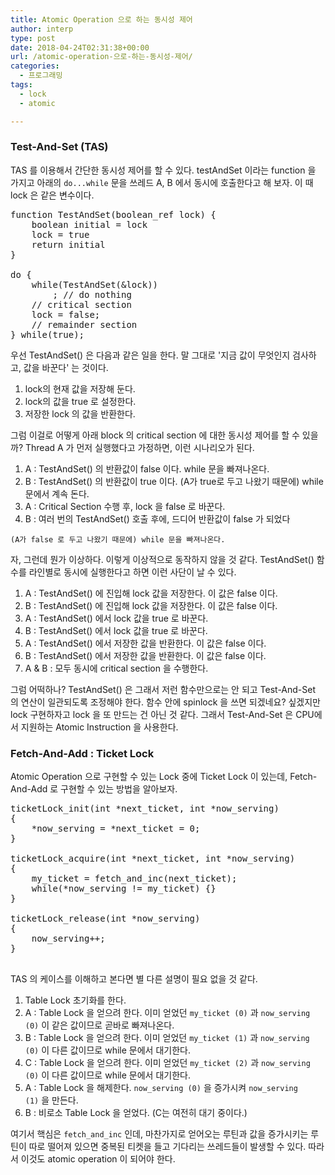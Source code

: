 ```yaml
---
title: Atomic Operation 으로 하는 동시성 제어
author: interp
type: post
date: 2018-04-24T02:31:38+00:00
url: /atomic-operation-으로-하는-동시성-제어/
categories:
  - 프로그래밍
tags:
  - lock
  - atomic

---
```

### Test-And-Set (TAS)

TAS 를 이용해서 간단한 동시성 제어를 할 수 있다. testAndSet 이라는 function 을 가지고 아래의 `do...while` 문을 쓰레드 A, B 에서 동시에 호출한다고 해 보자. 이 때 lock 은 같은 변수이다.

<pre class="brush: cpp; title: ; notranslate" title="">function TestAndSet(boolean_ref lock) {
    boolean initial = lock
    lock = true
    return initial
}

do {
    while(TestAndSet(&amp;lock))
        ; // do nothing
    // critical section
    lock = false;
    // remainder section
} while(true);
</pre>

우선 TestAndSet() 은 다음과 같은 일을 한다. 말 그대로 '지금 값이 무엇인지 검사하고, 값을 바꾼다' 는 것이다.

  1. lock의 현재 값을 저장해 둔다.
  2. lock의 값을 true 로 설정한다.
  3. 저장한 lock 의 값을 반환한다.

그럼 이걸로 어떻게 아래 block 의 critical section 에 대한 동시성 제어를 할 수 있을까? Thread A 가 먼저 실행했다고 가정하면, 이런 시나리오가 된다.

  1. A : TestAndSet() 의 반환값이 false 이다. while 문을 빠져나온다.
  2. B : TestAndSet() 의 반환값이 true 이다. (A가 true로 두고 나왔기 때문에) while 문에서 계속 돈다.
  3. A : Critical Section 수행 후, lock 을 false 로 바꾼다.
  4. B : 여러 번의 TestAndSet() 호출 후에, 드디어 반환값이 false 가 되었다
  
    (A가 false 로 두고 나왔기 때문에) while 문을 빠져나온다.

자, 그런데 뭔가 이상하다. 이렇게 이상적으로 동작하지 않을 것 같다. TestAndSet() 함수를 라인별로 동시에 실행한다고 하면 이런 사단이 날 수 있다.

  1. A : TestAndSet() 에 진입해 lock 값을 저장한다. 이 값은 false 이다.
  2. B : TestAndSet() 에 진입해 lock 값을 저장한다. 이 값은 false 이다.
  3. A : TestAndSet() 에서 lock 값을 true 로 바꾼다.
  4. B : TestAndSet() 에서 lock 값을 true 로 바꾼다.
  5. A : TestAndSet() 에서 저장한 값을 반환한다. 이 값은 false 이다.
  6. B : TestAndSet() 에서 저장한 값을 반환한다. 이 값은 false 이다.
  7. A & B : 모두 동시에 critical section 을 수행한다.

그럼 어떡하나? TestAndSet() 은 그래서 저런 함수만으로는 안 되고 Test-And-Set 의 연산이 일관되도록 조정해야 한다. 함수 안에 spinlock 을 쓰면 되겠네요? 싶겠지만 lock 구현하자고 lock 을 또 만드는 건 아닌 것 같다. 그래서 Test-And-Set 은 CPU에서 지원하는 Atomic Instruction 을 사용한다.

### Fetch-And-Add : Ticket Lock

Atomic Operation 으로 구현할 수 있는 Lock 중에 Ticket Lock 이 있는데, Fetch-And-Add 로 구현할 수 있는 방법을 알아보자.

<pre class="brush: cpp; title: ; notranslate" title="">ticketLock_init(int *next_ticket, int *now_serving)
{
    *now_serving = *next_ticket = 0;
}

ticketLock_acquire(int *next_ticket, int *now_serving)
{
    my_ticket = fetch_and_inc(next_ticket);
    while(*now_serving != my_ticket) {}
}

ticketLock_release(int *now_serving)
{
    now_serving++;
}

</pre>

TAS 의 케이스를 이해하고 본다면 별 다른 설명이 필요 없을 것 같다.

  1. Table Lock 초기화를 한다.
  2. A : Table Lock 을 얻으려 한다. 이미 얻었던 `my_ticket (0)` 과 `now_serving (0)` 이 같은 값이므로 곧바로 빠져나온다.
  3. B : Table Lock 을 얻으려 한다. 이미 얻었던 `my_ticket (1)` 과 `now_serving (0)` 이 다른 값이므로 while 문에서 대기한다.
  4. C : Table Lock 을 얻으려 한다. 이미 얻었던 `my_ticket (2)` 과 `now_serving (0)` 이 다른 값이므로 while 문에서 대기한다.
  5. A : Table Lock 을 해제한다. `now_serving (0)` 을 증가시켜 `now_serving (1)` 을 만든다.
  6. B : 비로소 Table Lock 을 얻었다. (C는 여전히 대기 중이다.)

여기서 핵심은 `fetch_and_inc` 인데, 마찬가지로 얻어오는 루틴과 값을 증가시키는 루틴이 따로 떨어져 있으면 중복된 티켓을 들고 기다리는 쓰레드들이 발생할 수 있다. 따라서 이것도 atomic operation 이 되어야 한다.
